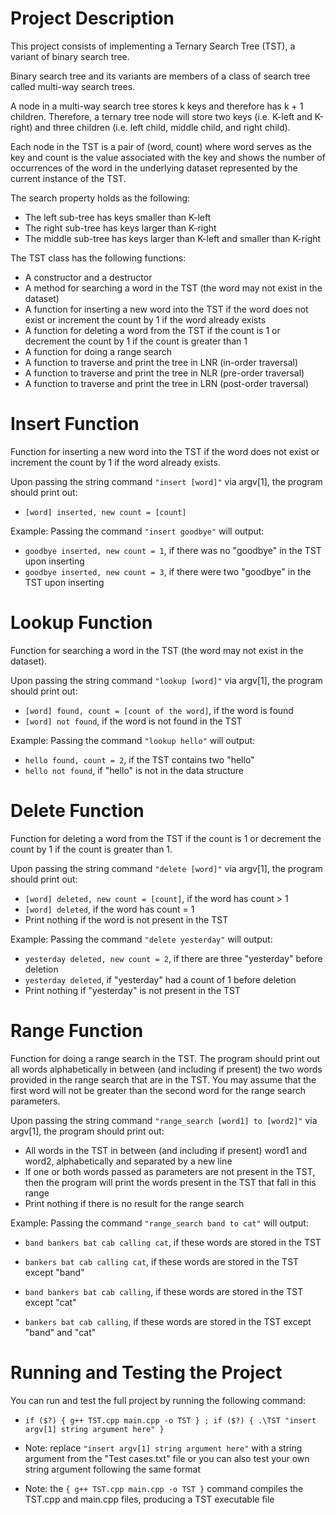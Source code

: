 # Project Description

This project consists of implementing a Ternary Search Tree (TST), a variant of binary search tree.

Binary search tree and its variants are members of a class of search tree called multi-way search trees. 

A node in a multi-way search tree stores k keys and therefore has k + 1 children. 
Therefore, a ternary tree node will store two keys (i.e. K-left and K-right) and three children (i.e. left child, middle child, and right child).

Each node in the TST is a pair of (word, count) where word serves as the key and count is the value associated with the key
and shows the number of occurrences of the word in the underlying dataset represented by the current instance of the TST.

The search property holds as the following:
- The left sub-tree has keys smaller than K-left
- The right sub-tree has keys larger than K-right
- The middle sub-tree has keys larger than K-left and smaller than K-right

The TST class has the following functions:
-  A constructor and a destructor
-  A method for searching a word in the TST (the word may not exist in the dataset)
-  A function for inserting a new word into the TST if the word does not exist or increment the count by 1 if the word already exists
-  A function for deleting a word from the TST if the count is 1 or decrement the count by 1 if the count is greater than 1
-  A function for doing a range search
-  A function to traverse and print the tree in LNR (in-order traversal)
-  A function to traverse and print the tree in NLR (pre-order traversal)
-  A function to traverse and print the tree in LRN (post-order traversal)

# Insert Function

Function for inserting a new word into the TST if the word does not exist or increment the count by 1 if the word already exists.

Upon passing the string command `"insert [word]"` via argv[1], the program should print out:
- `[word] inserted, new count = [count]`

Example:
Passing the command `"insert goodbye"` will output:
- `goodbye inserted, new count = 1`, if there was no "goodbye" in the TST upon inserting
- `goodbye inserted, new count = 3`, if there were two "goodbye" in the TST upon inserting

# Lookup Function

Function for searching a word in the TST (the word may not exist in the dataset).

Upon passing the string command `"lookup [word]"` via argv[1], the program should print out:
- `[word] found, count = [count of the word]`, if the word is found
- `[word] not found`, if the word is not found in the TST

Example:
Passing the command `"lookup hello"` will output:
- `hello found, count = 2`, if the TST contains two "hello"
- `hello not found`, if "hello" is not in the data structure

# Delete Function

Function for deleting a word from the TST if the count is 1 or decrement the count by 1 if the count is greater than 1.

Upon passing the string command `"delete [word]"` via argv[1], the program should print out:
- `[word] deleted, new count = [count]`, if the word has count > 1
- `[word] deleted`, if the word has count = 1
- Print nothing if the word is not present in the TST

Example:
Passing the command `"delete yesterday"` will output:
- `yesterday deleted, new count = 2`, if there are three "yesterday" before deletion
- `yesterday deleted`, if "yesterday" had a count of 1 before deletion
- Print nothing if "yesterday" is not present in the TST

# Range Function

Function for doing a range search in the TST.
The program should print out all words alphabetically in between (and including if present) the two words provided in the range search that are in the TST.
You may assume that the first word will not be greater than the second word for the range search parameters.

Upon passing the string command `"range_search [word1] to [word2]"` via argv[1], the program should print out:
- All words in the TST in between (and including if present) word1 and word2, alphabetically and separated by a new line
- If one or both words passed as parameters are not present in the TST, then the program will print the words present in the TST that fall in this range
- Print nothing if there is no result for the range search

Example:
Passing the command `"range_search band to cat"` will output:
- `band
   bankers
   bat
   cab
   calling
   cat`, if these words are stored in the TST

- `bankers
   bat
   cab
   calling
   cat`, if these words are stored in the TST except "band"

- `band
   bankers
   bat
   cab
   calling`, if these words are stored in the TST except "cat"

- `bankers
   bat
   cab
   calling`, if these words are stored in the TST except "band" and "cat"

# Running and Testing the Project

You can run and test the full project by running the following command:

- `if ($?) { g++ TST.cpp main.cpp -o TST } ; if ($?) { .\TST "insert argv[1] string argument here" }`

- Note: replace `"insert argv[1] string argument here"` with a string argument from the "Test cases.txt" file
        or you can also test your own string argument following the same format

- Note: the `{ g++ TST.cpp main.cpp -o TST }` command compiles the TST.cpp and main.cpp files,
        producing a TST executable file
